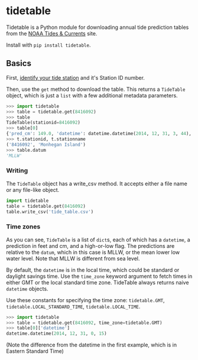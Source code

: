 tidetable
=========

Tidetable is a Python module for downloading annual tide prediction tables from the [NOAA Tides & Currents](http://tidesandcurrents.noaa.gov) site.

Install with `pip install tidetable`.

## Basics

First, [identify your tide station](http://tidesandcurrents.noaa.gov/tide_predictions.html) and it's Station ID number.

Then, use the `get` method to download the table. This returns a `TideTable` object, which is just a `list` with a few additional metadata parameters. 

````python
>>> import tidetable
>>> table = tidetable.get(8416092)
>>> table
TideTable(stationid=8416092)
>>> table[0]
{'pred_cm': 149.0, 'datetime': datetime.datetime(2014, 12, 31, 3, 44), 'pred_ft': 4.9, 'high_low': 'H'}
>>> t.stationid, t.stationname
('8416092', 'Monhegan Island')
>>> table.datum
'MLLW'
````

### Writing

The `TideTable` object has a write_csv method. It accepts either a file name or any file-like object.

````python
import tidetable
table = tidetable.get(8416092)
table.write_csv('tide_table.csv')
````

### Time zones

As you can see, `TideTable` is a list of `dict`s, each of which has a `datetime`, a prediction in feet and cm, and a high-or-low flag. The predictions are relative to the `datum`, which in this case is MLLW, or the mean lower low water level. Note that MLLW is different from sea level.

By default, the `datetime` is in the local time, which could be standard or daylight savings time. Use the `time_zone` keyword argument to fetch times in either GMT or the local standard time zone. TideTable always returns naive `datetime` objects.

Use these constants for specifying the time zone: `tidetable.GMT`, `tidetable.LOCAL_STANDARD_TIME`, `tidetable.LOCAL_TIME`.

````python
>>> import tidetable
>>> table = tidetable.get(8416092, time_zone=tidetable.GMT)
>>> table[0]['datetime']
datetime.datetime(2014, 12, 31, 0, 15)
````

(Note the difference from the datetime in the first example, which is in Eastern Standard Time)

